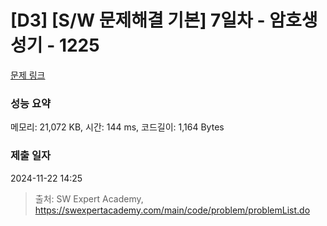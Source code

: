 # [D3] [S/W 문제해결 기본] 7일차 - 암호생성기 - 1225 

[문제 링크](https://swexpertacademy.com/main/code/problem/problemDetail.do?contestProbId=AV14uWl6AF0CFAYD) 

### 성능 요약

메모리: 21,072 KB, 시간: 144 ms, 코드길이: 1,164 Bytes

### 제출 일자

2024-11-22 14:25



> 출처: SW Expert Academy, https://swexpertacademy.com/main/code/problem/problemList.do